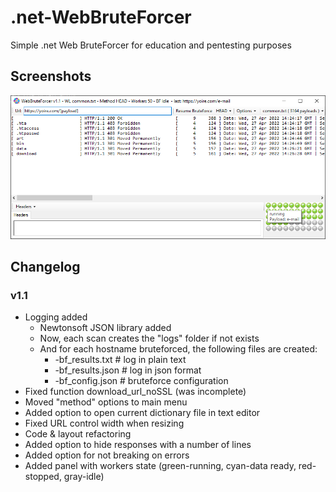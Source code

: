 # .net-WebBruteForcer
Simple .net Web BruteForcer for education and pentesting purposes
## Screenshots
![v1.0](https://github.com/m4ndingo/.net-WebBruteForcer/blob/main/screenshots/main_v1.1.png)
## Changelog

### v1.1

- Logging added
	- Newtonsoft JSON library added
	- Now, each scan creates the "logs" folder if not exists
	- And for each hostname bruteforced, the following files are created:
		- <hostname>-bf_results.txt   # log in plain text
		- <hostname>-bf_results.json  # log in json format
		- <hostname>-bf_config.json   # bruteforce configuration 
- Fixed function download_url_noSSL (was incomplete)
- Moved "method" options to main menu
- Added option to open current dictionary file in text editor
- Fixed URL control width when resizing
- Code & layout refactoring
- Added option to hide responses with a number of lines
- Added option for not breaking on errors
- Added panel with workers state (green-running, cyan-data ready, red-stopped, gray-idle)
